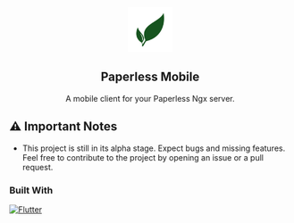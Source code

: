 <div align="center">
  <a href="https://github.com/astubenbord/paperless-mobile">
    <img src="assets/logos/paperless_green.png" alt="Logo" width="80" height="80">
  </a>

<h2 align="center">Paperless Mobile</h2>
  <p align="center">
    A mobile client for your Paperless Ngx server.
  </p>
</div>

## ⚠️ Important Notes

- This project is still in its alpha stage. Expect bugs and missing features. Feel free to contribute to the project by opening an issue or a pull request.

### Built With

[![Flutter][Flutter]][Flutter-url]

<!-- Links variables -->

[Flutter]: https://img.shields.io/badge/Flutter-02569B?style=for-the-badge&logo=flutter&logoColor=white
[Flutter-url]: https://flutter.dev
